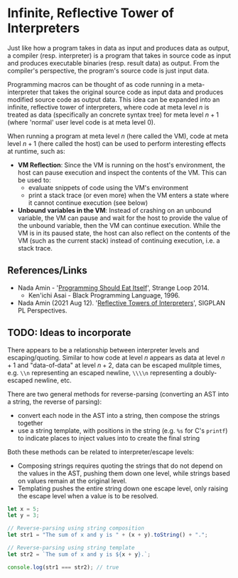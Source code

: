 # Infinite, Reflective Tower of Interpreters

Just like how a program takes in data as input and produces data as output, a compiler (resp. interpreter) is a program that takes in source code as input and produces executable binaries (resp. result data) as output. From the compiler's perspective, the program's source code is just input data.

Programming macros can be thought of as code running in a meta-interpreter that takes the original source code as input data and produces modified source code as output data. This idea can be expanded into an infinite, reflective tower of interpreters, where code at meta level $n$ is treated as data (specifically an concrete syntax tree) for meta level $n + 1$ (where 'normal' user level code is at meta level $0$).

When running a program at meta level $n$ (here called the VM), code at meta level $n + 1$ (here called the host) can be used to perform interesting effects at runtime, such as:

* **VM Reflection**: Since the VM is running on the host's environment, the host can pause execution and inspect the contents of the VM. This can be used to:
  * evaluate snippets of code using the VM's environment
  * print a stack trace (or even more) when the VM enters a state where it cannot continue execution (see below)
* **Unbound variables in the VM**: Instead of crashing on an unbound variable, the VM can pause and wait for the host to provide the value of the unbound variable, then the VM can continue execution. While the VM is in its paused state, the host can also reflect on the contents of the VM (such as the current stack) instead of continuing execution, i.e. a stack trace.

## References/Links

* Nada Amin - '[Programming Should Eat Itself](https://www.youtube.com/watch?v=SrKj4hYic5A)', Strange Loop 2014.
  * Ken'ichi Asai - Black Programming Language, 1996.
* Nada Amin (2021 Aug 12). '[Reflective Towers of Interpreters](https://blog.sigplan.org/2021/08/12/reflective-towers-of-interpreters/)', SIGPLAN PL Perspectives.

## TODO: Ideas to incorporate

There appears to be a relationship between interpreter levels and escaping/quoting. Similar to how code at level $n$ appears as data at level $n + 1$ and "data-of-data" at level $n + 2$, data can be escaped mulitple times, e.g. `\\n` representing an escaped newline, `\\\\n` representing a doubly-escaped newline, etc.

There are two general methods for reverse-parsing (converting an AST into a string, the reverse of parsing):

* convert each node in the AST into a string, then compose the strings together
* use a string template, with positions in the string (e.g. `%s` for C's `printf`) to indicate places to inject values into to create the final string

Both these methods can be related to interpreter/escape levels:

* Composing strings requires quoting the strings that do not depend on the values in the AST, pushing them down one level, while strings based on values remain at the original level.
* Templating pushes the entire string down one escape level, only raising the escape level when a value is to be resolved.

```javascript
let x = 5;
let y = 3;

// Reverse-parsing using string composition
let str1 = "The sum of x and y is " + (x + y).toString() + ".";

// Reverse-parsing using string template
let str2 = `The sum of x and y is ${x + y}.`;

console.log(str1 === str2); // true
```
